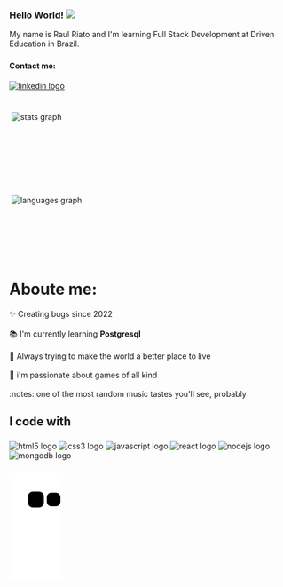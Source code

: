 <h3>Hello World! <img src="https://raw.githubusercontent.com/MartinHeinz/MartinHeinz/master/wave.gif" width="24" /></h3>

<p align="left">My name is Raul Riato and I'm learning Full Stack Development at Driven Education in Brazil.</p>

###

<h4>Contact me:</h4>

<a href="https://www.linkedin.com/in/raulriato/" target="_blank">
  <img src="https://img.shields.io/static/v1?message=LinkedIn&logo=linkedin&label=&color=0077B5&logoColor=white&labelColor=&style=for-the-badge" height="24" alt="linkedin logo"  />
  </a>
  
###
<div>
  <img align="right" style="width:500px" src="https://github-readme-stats.vercel.app/api?hide_title=false&hide_rank=false&show_icons=true&include_all_commits=true&count_private=true&disable_animations=false&theme=dracula&locale=en&hide_border=false&username=raulriato" height="150" alt="stats graph"  />
  

###

  <img align="right" style="width:500px" src="https://github-readme-stats.vercel.app/api/top-langs?locale=en&hide_title=false&layout=compact&langs_count=5&theme=dracula&hide_border=false&username=raulriato" height="152" alt="languages graph"  />

###

<h1 align="left">Aboute me:</h1>

<p align="left">✨ Creating bugs since 2022<br><br>📚 I'm currently learning <strong>Postgresql</strong><br><br>🎯 Always trying to make the world a better place to live<br><br>🎲 i'm passionate about games of all kind<br><br>:notes: one of the most random music tastes you'll see, probably</p>
</div>

###

<h2 align="left">I code with</h2>

###

<div align="left">
  <img src="https://cdn.jsdelivr.net/gh/devicons/devicon/icons/html5/html5-original.svg" height="40" width="52" alt="html5 logo"  />
  <img src="https://cdn.jsdelivr.net/gh/devicons/devicon/icons/css3/css3-original.svg" height="40" width="52" alt="css3 logo"  />
  <img src="https://cdn.jsdelivr.net/gh/devicons/devicon/icons/javascript/javascript-original.svg" height="40" width="52" alt="javascript logo"  />
  <img src="https://cdn.jsdelivr.net/gh/devicons/devicon/icons/react/react-original.svg" height="40" width="52" alt="react logo"  />
  <img src="https://cdn.jsdelivr.net/gh/devicons/devicon/icons/nodejs/nodejs-original.svg" height="40" width="52" alt="nodejs logo"  />
  <img src="https://cdn.jsdelivr.net/gh/devicons/devicon/icons/mongodb/mongodb-original.svg" height="40" width="52" alt="mongodb logo"  />
</div>

###

![Snake animation](https://github.com/raulriato/raulriato/blob/output/github-contribution-grid-snake.svg)

###

